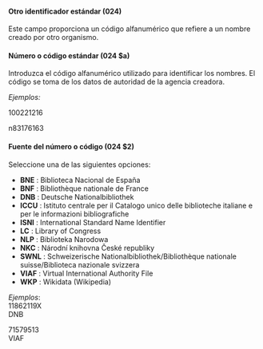 #### Otro identificador estándar (024)

Este campo proporciona un código alfanumérico que refiere a un nombre creado por otro organismo. 

#### Número o código estándar (024 $a)

Introduzca el código alfanumérico utilizado para identificar los nombres. El código se toma de los datos de autoridad de la agencia creadora.

  

_Ejemplos:_

100221216

n83176163

#### Fuente del número o código (024 $2)

Seleccione una de las siguientes opciones:

- **BNE** : Biblioteca Nacional de España
- **BNF** : Bibliothèque nationale de France
- **DNB** : Deutsche Nationalbibliothek
- **ICCU** : Istituto centrale per il Catalogo unico delle biblioteche italiane e per le informazioni bibliografiche
- **ISNI** : International Standard Name Identifier
- **LC** : Library of Congress
- **NLP** : Biblioteka Narodowa
- **NKC** : Národní knihovna České republiky 
- **SWNL** : Schweizerische Nationalbibliothek/Bibliothèque nationale suisse/Biblioteca nazionale svizzera
- **VIAF** : Virtual International Authority File
- **WKP** : Wikidata (Wikipedia)

_Ejemplos_:  
11862119X  
DNB  
  
71579513  
VIAF
